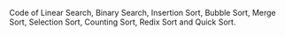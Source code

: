 Code of Linear Search, Binary Search, Insertion Sort, Bubble Sort, Merge Sort, Selection Sort, Counting Sort, Redix Sort and Quick Sort.
